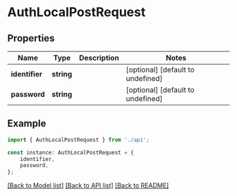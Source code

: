 # AuthLocalPostRequest


## Properties

Name | Type | Description | Notes
------------ | ------------- | ------------- | -------------
**identifier** | **string** |  | [optional] [default to undefined]
**password** | **string** |  | [optional] [default to undefined]

## Example

```typescript
import { AuthLocalPostRequest } from './api';

const instance: AuthLocalPostRequest = {
    identifier,
    password,
};
```

[[Back to Model list]](../README.md#documentation-for-models) [[Back to API list]](../README.md#documentation-for-api-endpoints) [[Back to README]](../README.md)

